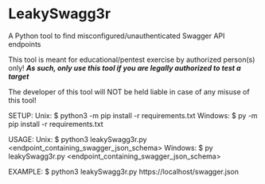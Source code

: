 # LeakySwagg3r
A Python tool to find misconfigured/unauthenticated Swagger API endpoints

This tool is meant for educational/pentest exercise by authorized person(s) only!
***As such, only use this tool if you are legally authorized to test a target***
      
The developer of this tool will NOT be held liable in case of any misuse of this tool!

SETUP:
	Unix: 
 		$ python3 -m pip install -r requirements.txt
	Windows: 
 		$ py -m pip install -r requirements.txt

USAGE:
	Unix: 
		$ python3 leakySwagg3r.py <endpoint_containing_swagger_json_schema>
	Windows:
		$ py leakySwagg3r.py <endpoint_containing_swagger_json_schema>


EXAMPLE: 
	$ python3 leakySwagg3r.py https://localhost/swagger.json
